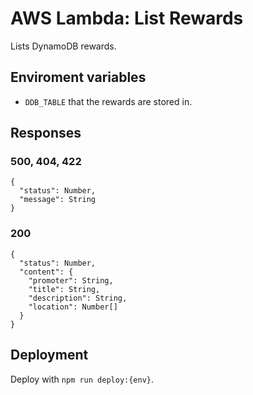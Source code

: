 # AWS Lambda: List Rewards

Lists DynamoDB rewards.

## Enviroment variables

* `DDB_TABLE` that the rewards are stored in.

## Responses

### 500, 404, 422
```
{
  "status": Number,
  "message": String
}
```
### 200
```
{
  "status": Number,
  "content": {
    "promoter": String,
    "title": String,
    "description": String,
    "location": Number[]
  }
}
```

## Deployment
Deploy with `npm run deploy:{env}`.
